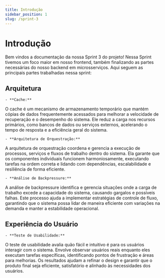 ```yaml
---
title: Introdução
sidebar_position: 1
slug: /sprint-3
---
```


# Introdução

Bem vindos a documentação da nossa Sprint 3 do projeto! Nessa Sprint tivemos um foco maior em nosso frontend, também finalizando as partes necessárias do nosso backend em microsserviços. Aqui seguem as principais partes trabalhadas nessa sprint:

## Arquitetura

    - **Cache:**
  O cache é um mecanismo de armazenamento temporário que mantém cópias de dados frequentemente acessados para melhorar a velocidade de recuperação e o desempenho do sistema. Ele reduz a carga nos recursos primários, como bancos de dados ou serviços externos, acelerando o tempo de resposta e a eficiência geral do sistema.

    - **Arquitetura de Orquestração:**
  A arquitetura de orquestração coordena e gerencia a execução de processos, serviços e fluxos de trabalho dentro do sistema. Ela garante que os componentes individuais funcionem harmoniosamente, executando tarefas na ordem correta e lidando com dependências, escalabilidade e resiliência de forma eficiente.

    - **Análise de Backpressure:**
  A análise de backpressure identifica e gerencia situações onde a carga de trabalho excede a capacidade do sistema, causando gargalos e possíveis falhas. Este processo ajuda a implementar estratégias de controle de fluxo, garantindo que o sistema possa lidar de maneira eficiente com variações na demanda e manter a estabilidade operacional.

## Experiência do Usuário

    - **Teste de Usabilidade:**
  O teste de usabilidade avalia quão fácil e intuitivo é para os usuários interagir com o sistema. Envolve observar usuários reais enquanto eles executam tarefas específicas, identificando pontos de frustração e áreas para melhorias. Os resultados ajudam a refinar o design e garantir que o produto final seja eficiente, satisfatório e alinhado às necessidades dos usuários.
